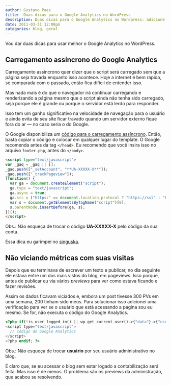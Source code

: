 ```yaml
---
author: Gustavo Paes
title:  Duas dicas para o Google Analytics no WordPress
description: Duas dicas para o Google Analytics no Wordpress: adicione o código assíncrono para deixar seu site mais rápido e remova da contabilização as suas visitas, evitando dados viciados.
date: 2011-03-31 12:00pm
categories: blog, geral
---
```


Vou dar duas dicas para usar melhor o Google Analytics no WordPress.

## Carregamento assíncrono do Google Analytics

Carregamento assíncrono quer dizer que o script será carregado sem que a página seja travada enquanto isso acontece. Hoje a internet é bem rápida, se comparada com o passado, então fica difícil de entender isso.

Mas nada mais é do que o navegador irá continuar carregando e renderizando a página mesmo que o script ainda não tenha sido carregado, seja porque ele é grande ou porque o servidor está lerdo para responder.

Isso tem um ganho significativo na velocidade de navegação para o usuário e ainda evita de seu site ficar travado quando um servidor externo fique fora do ar &#8212; no caso seria o do Google.

O Google disponibiliza um <a href="http://code.google.com/intl/pt-BR/apis/analytics/docs/tracking/asyncTracking.html" target="_blank">código para o carregamento assíncrono</a>. Então, basta copiar o código e colocar em qualquer lugar do template. O Google recomenda antes da tag `</head>`. Eu recomendo que você insira isso no arquivo `footer.php`, antes do `</body>`.

``` html
<script type="text/javascript">
var _gaq = _gaq || [];
_gaq.push(["_setAccount", "**UA-XXXXX-X**"]);
_gaq.push(["_trackPageview"]);
(function() {
  var ga = document.createElement("script");
  ga.type = "text/javascript";
  ga.async = true;
  ga.src = ("https:" == document.location.protocol ? "https://ssl" : "http://www") + ".google-analytics.com/ga.js";
  var s = document.getElementsByTagName("script")[0];
  s.parentNode.insertBefore(ga, s);
})();
</script>
```

Obs.: Não esqueça de trocar o código **UA-XXXXX-X** pelo código da sua conta.

Essa dica eu garimpei no <a href="http://javascript.singuska.com/2010/01/16/analytics-assincrono-e-o-plugin-google-analyticator/" target="_blank">singuska</a>.

## Não viciando métricas com suas visitas

Depois que eu terminava de escrever um texto e publicar, no dia seguinte ele estava entre um dos mais vistos do blog, em pageviews. Isso porque, antes de publicar eu via vários _previews_ para ver como estava ficando e fazer revisões.

Assim os dados ficavam viciados e, embora um post tivesse 300 PVs em uma semana, 200 tinham sido meus. Para solucionar isso adicionei uma verificação para ver se o usuário que está acessando a página sou eu mesmo. Se for, não executa o código do Google Analytics.

``` php
<?php if(!is_user_logged_in() || wp_get_current_user()->{"data"}->{"user_login"} != "**usuário**") : ?>
<script type="text/javascript">
  // código do Google Analytics
</script>
<?php endif; ?>
```

Obs.: Não esqueça de trocar **usuário** por seu usuário administrativo no blog.

É claro que, se eu acessar o blog sem estar logado a contabilização será feita. Mas isso é de menos. O problema são os previews da administração, que acabou se resolvendo.

